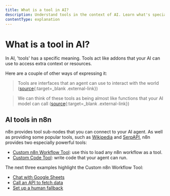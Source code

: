 ```yaml
---
title: What is a tool in AI?
description: Understand tools in the context of AI. Learn what's special about tools in n8n.
contentType: explanation
---
```


# What is a tool in AI?

In AI, 'tools' has a specific meaning. Tools act like addons that your AI can use to access extra context or resources.

Here are a couple of other ways of expressing it:

> Tools are interfaces that an agent can use to interact with the world ([source](https://js.langchain.com/docs/modules/agents/tools/){:target=_blank .external-link})

<!--  -->

> We can think of these tools as being almost like functions that your AI model can call ([source](https://www.udemy.com/course/chatgpt-and-langchain-the-complete-developers-masterclass/){:target=_blank .external-link})

## AI tools in n8n

n8n provides tool sub-nodes that you can connect to your AI agent. As well as providing some popular tools, such as [Wikipedia](/integrations/builtin/cluster-nodes/sub-nodes/n8n-nodes-langchain.toolwikipedia/) and [SerpAPI](/integrations/builtin/cluster-nodes/sub-nodes/n8n-nodes-langchain.toolserpapi/), n8n provides two especially powerful tools:

* [Custom n8n Workflow Tool](/integrations/builtin/cluster-nodes/sub-nodes/n8n-nodes-langchain.toolworkflow/): use this to load any n8n workflow as a tool.
* [Custom Code Tool](/integrations/builtin/cluster-nodes/sub-nodes/n8n-nodes-langchain.toolcode/): write code that your agent can run.

The next three examples highlight the Custom n8n Workflow Tool:

- [Chat with Google Sheets](/advanced-ai/examples/data-google-sheets/)  
- [Call an API to fetch data](/advanced-ai/examples/api-workflow-tool/)  
- [Set up a human fallback](/advanced-ai/examples/human-fallback/)
